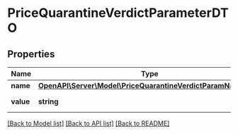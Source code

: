 # PriceQuarantineVerdictParameterDTO

## Properties
Name | Type | Description | Notes
------------ | ------------- | ------------- | -------------
**name** | [**OpenAPI\Server\Model\PriceQuarantineVerdictParamNameType**](PriceQuarantineVerdictParamNameType.md) |  | 
**value** | **string** | Значение параметра. | 

[[Back to Model list]](../README.md#documentation-for-models) [[Back to API list]](../README.md#documentation-for-api-endpoints) [[Back to README]](../README.md)


